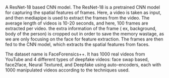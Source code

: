 A ResNet-18 based CNN model.
The ResNet-18 is a pretrained CNN model for capturing the spatial features of frames. Here, a video is taken as input, and then mediapipe is used to extract the frames from the video. The average length of videos is 10-20 seconds, and here, 100 frames are extracted per video. the extra information of the frame ( ex, background, body of the person) is cropped out in order to save the memory wastage, as we are only focusing on the face for feature extraction. The frames are then fed to the CNN model, which extracts the spatial features from faces.

 The dataset name is FaceForensics++. It has 1000 real videos from YouTube and 4 different types of deepfake videos: face swap based, face2face, Neural Textured, and Deepfake using auto-encoders, each with 1000 manipulated videos according to the techniques used.
